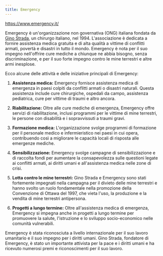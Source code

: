 ```yaml
---
title: Emergency
---
```


<https://www.emergency.it/>

Emergency è un'organizzazione non governativa (ONG) italiana fondata da [Gino Strada](../../riferimenti/personaggi/gino-strada.md), un chirurgo italiano, nel 1994. L'associazione è dedicata a fornire assistenza medica gratuita e di alta qualità a vittime di conflitti armati, povertà e disastri in tutto il mondo. Emergency è nota per il suo impegno nell'offrire cure mediche a chiunque ne abbia bisogno, senza discriminazione, e per il suo forte impegno contro le mine terrestri e altre armi inesplose.

Ecco alcune delle attività e delle iniziative principali di Emergency:

1. **Assistenza medica:** Emergency fornisce assistenza medica di emergenza in paesi colpiti da conflitti armati o disastri naturali. Questa assistenza include cure chirurgiche, ospedali da campo, assistenza pediatrica, cure per vittime di traumi e altro ancora.

2. **Riabilitazione:** Oltre alle cure mediche di emergenza, Emergency offre servizi di riabilitazione, inclusi programmi per le vittime di mine terrestri, le persone con disabilità e i sopravvissuti a traumi gravi.

3. **Formazione medica:** L'organizzazione svolge programmi di formazione per il personale medico e infermieristico nei paesi in cui opera, contribuendo così a migliorare le capacità locali di risposta alle emergenze mediche.

4. **Sensibilizzazione:** Emergency svolge campagne di sensibilizzazione e di raccolta fondi per aumentare la consapevolezza sulle questioni legate ai conflitti armati, ai diritti umani e all'assistenza medica nelle zone di crisi.

5. **Lotta contro le mine terrestri:** Gino Strada e Emergency sono stati fortemente impegnati nella campagna per il divieto delle mine terrestri e hanno svolto un ruolo fondamentale nella promozione della Convenzione di Ottawa del 1997, che vieta l'uso, la produzione e la vendita di mine terrestri antipersona.

6. **Progetti a lungo termine:** Oltre all'assistenza medica di emergenza, Emergency si impegna anche in progetti a lungo termine per promuovere la salute, l'istruzione e lo sviluppo socio-economico nelle comunità vulnerabili.

Emergency è stata riconosciuta a livello internazionale per il suo lavoro umanitario e il suo impegno per i diritti umani. Gino Strada, fondatore di Emergency, è stato un importante attivista per la pace e i diritti umani e ha ricevuto numerosi premi e riconoscimenti per il suo lavoro.
